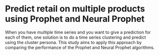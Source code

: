# Predict retail on multiple products using Prophet and Neural Prophet

When you have multiple time series and you want to give a prediction for each of them, one solution is to do a time series clustering and predict using the cluster persona. This study aims to apply this approach by comparing the performance of the Prophet and Neural Prophet algorithms.
